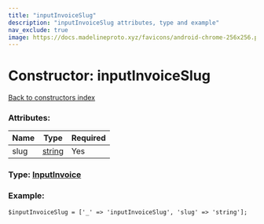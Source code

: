 ```yaml
---
title: "inputInvoiceSlug"
description: "inputInvoiceSlug attributes, type and example"
nav_exclude: true
image: https://docs.madelineproto.xyz/favicons/android-chrome-256x256.png
---
```

# Constructor: inputInvoiceSlug  
[Back to constructors index](/API_docs/constructors/index.html)



### Attributes:

| Name     |    Type       | Required |
|----------|---------------|----------|
|slug|[string](/API_docs/types/string.html) | Yes|



### Type: [InputInvoice](/API_docs/types/InputInvoice.html)


### Example:

```
$inputInvoiceSlug = ['_' => 'inputInvoiceSlug', 'slug' => 'string'];
```  

